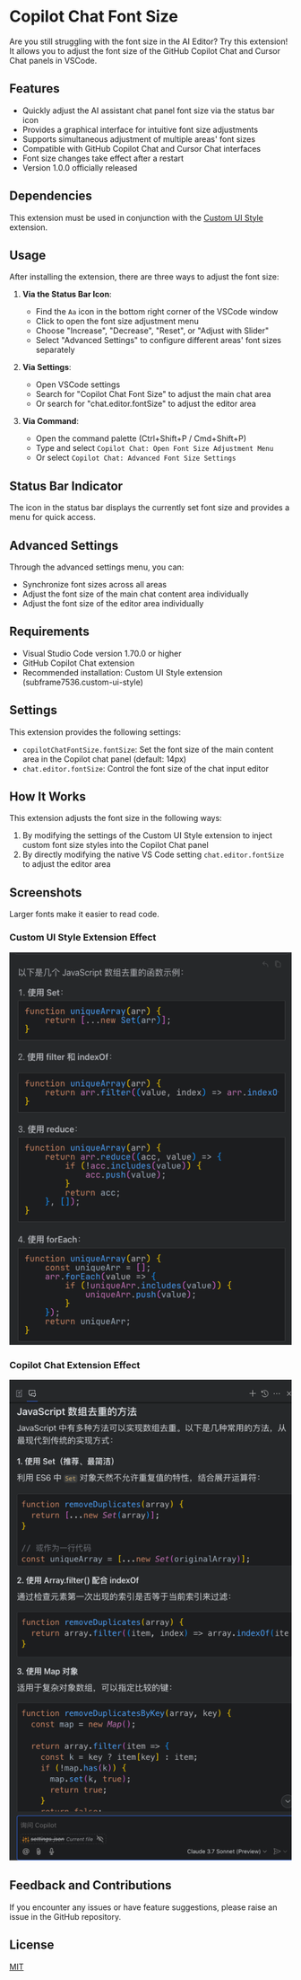 # Copilot Chat Font Size

Are you still struggling with the font size in the AI Editor? Try this extension! It allows you to adjust the font size of the GitHub Copilot Chat and Cursor Chat panels in VSCode.

## Features

- Quickly adjust the AI assistant chat panel font size via the status bar icon
- Provides a graphical interface for intuitive font size adjustments
- Supports simultaneous adjustment of multiple areas' font sizes
- Compatible with GitHub Copilot Chat and Cursor Chat interfaces
- Font size changes take effect after a restart
- Version 1.0.0 officially released

## Dependencies

This extension must be used in conjunction with the [Custom UI Style](https://marketplace.visualstudio.com/items?itemName=subframe7536.custom-ui-style) extension.

## Usage

After installing the extension, there are three ways to adjust the font size:

1. **Via the Status Bar Icon**:

   - Find the `Aa` icon in the bottom right corner of the VSCode window
   - Click to open the font size adjustment menu
   - Choose "Increase", "Decrease", "Reset", or "Adjust with Slider"
   - Select "Advanced Settings" to configure different areas' font sizes separately

2. **Via Settings**:

   - Open VSCode settings
   - Search for "Copilot Chat Font Size" to adjust the main chat area
   - Or search for "chat.editor.fontSize" to adjust the editor area

3. **Via Command**:
   - Open the command palette (Ctrl+Shift+P / Cmd+Shift+P)
   - Type and select `Copilot Chat: Open Font Size Adjustment Menu`
   - Or select `Copilot Chat: Advanced Font Size Settings`

## Status Bar Indicator

The icon in the status bar displays the currently set font size and provides a menu for quick access.

## Advanced Settings

Through the advanced settings menu, you can:

- Synchronize font sizes across all areas
- Adjust the font size of the main chat content area individually
- Adjust the font size of the editor area individually

## Requirements

- Visual Studio Code version 1.70.0 or higher
- GitHub Copilot Chat extension
- Recommended installation: Custom UI Style extension (subframe7536.custom-ui-style)

## Settings

This extension provides the following settings:

- `copilotChatFontSize.fontSize`: Set the font size of the main content area in the Copilot chat panel (default: 14px)
- `chat.editor.fontSize`: Control the font size of the chat input editor

## How It Works

This extension adjusts the font size in the following ways:

1. By modifying the settings of the Custom UI Style extension to inject custom font size styles into the Copilot Chat panel
2. By directly modifying the native VS Code setting `chat.editor.fontSize` to adjust the editor area

## Screenshots

Larger fonts make it easier to read code.

### Custom UI Style Extension Effect

![Custom UI Style Effect](./img/example/cursor.png)

### Copilot Chat Extension Effect

![Copilot Chat Effect](./img/example/copilot.png)

## Feedback and Contributions

If you encounter any issues or have feature suggestions, please raise an issue in the GitHub repository.

## License

[MIT](LICENSE)
